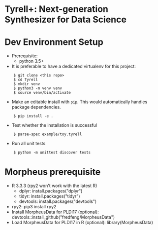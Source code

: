 # Tyrell+: Next-generation Synthesizer for Data Science

Dev Environment Setup
=====================
- Prerequisite:
    - python 3.5+  
- It is preferable to have a dedicated virtualenv for this project:
```
    $ git clone <this repo>
    $ cd Tyrell
    $ mkdir venv
    $ python3 -m venv venv
    $ source venv/bin/activate
```
- Make an editable install with `pip`. This would automatically handles package dependencies.
```
    $ pip install -e .
```
- Test whether the installation is successful
```
    $ parse-spec example/toy.tyrell
```
- Run all unit tests
```
    $ python -m unittest discover tests
```
    
Morpheus prerequisite
=====================
- R 3.3.3 (rpy2 won't work with the latest R)
    - dplyr: install.packages("dplyr")
    - tidyr: install.packages("tidyr")
    - devtools: install.packages("devtools")
- rpy2: pip3 install rpy2
- Install MorpheusData for PLDI17 (optional): devtools::install_github("fredfeng/MorpheusData")
- Load MorpheusData for PLDI17 in R (optional): library(MorpheusData)


